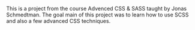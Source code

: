 This is a project from the course Advenced CSS & SASS taught by Jonas Schmedtman. The goal main of this project was to learn how to use SCSS and also a few advanced CSS techniques.
